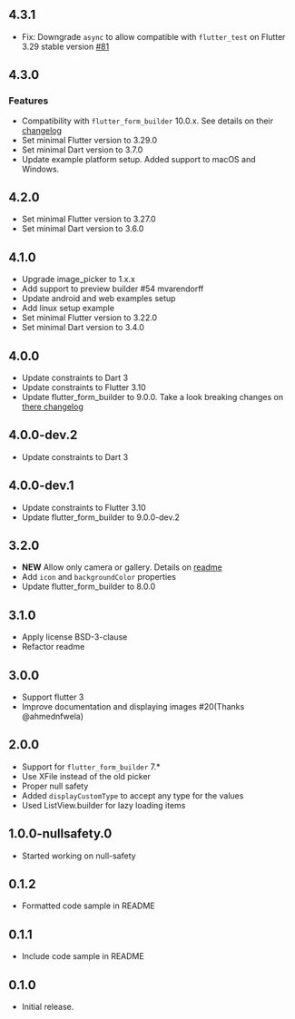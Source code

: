 ## 4.3.1

* Fix: Downgrade `async` to allow compatible with `flutter_test` on Flutter 3.29 stable version [#81](https://github.com/flutter-form-builder-ecosystem/form_builder_image_picker/issues/81)

## 4.3.0

### Features

* Compatibility with `flutter_form_builder` 10.0.x. See details on their [changelog](https://pub.dev/packages/flutter_form_builder/changelog)
* Set minimal Flutter version to 3.29.0
* Set minimal Dart version to 3.7.0
* Update example platform setup. Added support to macOS and Windows.

## 4.2.0

* Set minimal Flutter version to 3.27.0
* Set minimal Dart version to 3.6.0

## 4.1.0

* Upgrade image_picker to 1.x.x
* Add support to preview builder #54 mvarendorff
* Update android and web examples setup
* Add linux setup example
* Set minimal Flutter version to 3.22.0
* Set minimal Dart version to 3.4.0

## 4.0.0

* Update constraints to Dart 3
* Update constraints to Flutter 3.10
* Update flutter_form_builder to 9.0.0. Take a look breaking changes on [there changelog](https://pub.dev/packages/flutter_form_builder/changelog#900)

## 4.0.0-dev.2

* Update constraints to Dart 3

## 4.0.0-dev.1

* Update constraints to Flutter 3.10
* Update flutter_form_builder to 9.0.0-dev.2

## 3.2.0

* **NEW** Allow only camera or gallery. Details on [readme](https://github.com/flutter-form-builder-ecosystem/form_builder_image_picker#only-specific-pickers)
* Add `icon` and `backgroundColor` properties
* Update flutter_form_builder to 8.0.0

## 3.1.0

* Apply license BSD-3-clause
* Refactor readme

## 3.0.0

* Support flutter 3
* Improve documentation and displaying images #20(Thanks @ahmednfwela)

## 2.0.0

* Support for `flutter_form_builder` 7.*
* Use XFile instead of the old picker
* Proper null safety
* Added `displayCustomType` to accept any type for the values
* Used ListView.builder for lazy loading items

## 1.0.0-nullsafety.0

* Started working on null-safety

## 0.1.2

* Formatted code sample in README

## 0.1.1

* Include code sample in README

## 0.1.0

* Initial release.

